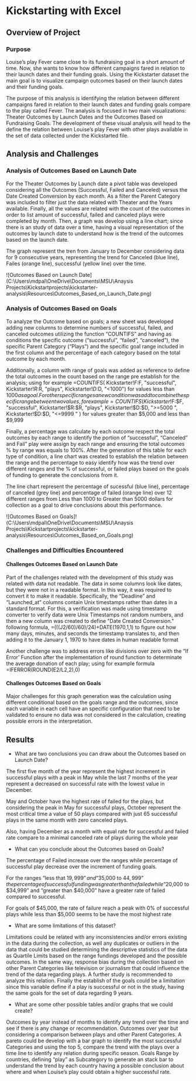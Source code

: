 # Kickstarting with Excel

## Overview of Project

### Purpose

Louise’s play Fever came close to its fundraising goal in a short amount of time. Now, she wants to know how different campaigns fared in relation to their launch dates and their funding goals. Using the Kickstarter dataset the main goal is to visualize campaign outcomes based on their launch dates and their funding goals. 

The purpose of this analysis is identifying the relation between different campaigns fared in relation to their launch dates and funding goals compare to the play called Fever. 
The analysis is focused in two main visualizations: Theater Outcomes by Launch Dates and the Outcomes Based on Fundraising Goals. The development of these visual analysis will head to the define the relation between Louise’s play Fever with other plays available in the set of data collected under the Kickstarted file.

## Analysis and Challenges

### Analysis of Outcomes Based on Launch Date

For the Theater Outcomes by Launch date a pivot table was developed considering all the Outcomes (Successful, Failed and Canceled) versus the Date Created Conversion by each month. As a filter the Parent Category was included to filter just the data related with Theater and the Years available. Finally, all the values are related with the count of the outcomes in order to list amount of successful, failed and canceled plays were completed by month. Then, a graph was develop using a line chart; since there is an study of data over a time, having a visual representation of the outcomes by launch date to understand how is the trend of the outcomes based on the launch date.

The graph represent the tren from January to December considering data for 9 consecutive years, representing the trend for Canceled (blue line), Failes (orange line), successful (yellow line) over the time. 

![Outcomes Based on Launch Date](C:\Users\mdpal\OneDrive\Documents\MSU\Anaysis Projects\Kickstartprojects\kickstarter-analysis\Resources\Outcomes_Based_on_Launch_Date.png)

### Analysis of Outcomes Based on Goals

To analyze the Outcome based on goals; a new sheet was developed adding new columns to determine numbers of successful, failed, and canceled outcomes utilizing the function “COUNTIFS” and having as conditions the specific outcome (“successful”, “failed”, “canceled”), the specific Parent Category (“Plays”) and the specific goal range included in the first column  and the percentage of each category based on the total outcome by each month. 

Additionally, a column with range of goals was added as reference to define the total outcomes in the count based on the range pre establish for the analysis; using for example =COUNTIFS( Kickstarter!$F:$F, "successful", Kickstarter!$R:$R, "plays", Kickstarter!$D:$D, "<1000") for values less than $1000 as a goal. For other specific ranges a new condition was add to combine the specific range between two values, for example =COUNTIFS( Kickstarter!$F:$F, "successful", Kickstarter!$R:$R, "plays", Kickstarter!$D:$D, ">=5000 ", Kickstarter!$D:$D, "<=9999 " ) for values greater than $5,000 and less than $9,999

Finally, a percentage was calculate by each outcome respect the total outcomes by each range to identify the portion of “successful”, “Canceled” and Fail” play were assign by each range and ensuring the total outcomes % by range was equals to 100%. After the generation of this table for each type of condition, a line chart was created to establish the relation between the range and the percentage to easy identify how was the trend over different ranges and the % of successful, or failed plays based on the goals of funding to generate the conclusions from it.

The line chart represent the percentage of sucessful (blue line), percentage of canceled (grey line) and percentage of failed (orange line) over 12 different ranges from Less than 1000 to Greater than 5000 dollars for collection as a goal to drive conclusions about this performance. 

![Outcomes Based on Goals]!(C:\Users\mdpal\OneDrive\Documents\MSU\Anaysis Projects\Kickstartprojects\kickstarter-analysis\Resources\Outcomes_Based_on_Goals.png)

### Challenges and Difficulties Encountered

#### Challenges Outcomes Based on Launch Date

Part of the challenges related with the development of this study was related with data not readable.  The data in some columns look like dates, but they were not in a readable format. In this way, it was required to convert it to make it readable. Specifically, the “Deadline” and “Launched_at” columns contain Unix timestamps rather than dates in a standard format. For this, a verification was made using timestamp converter to verify data were Unix Timestamps not random numbers, and then a new column was created to define "Date Created Conversion." following formula, =(((J2/60)/60)/24)+DATE(1970,1,1)  to figure out how many days, minutes, and seconds the timestamp translates to, and then  adding it to the January 1, 1970 to have dates in human readable format

Another challenge was to address errors like divisions over zero with the “If Error’ Function after the implementation of round function to determinate the average donation of each play; using for example formula  =IFERROR(ROUND(E2/L2,2),0)

#### Challenges Outcomes Based on Goals

Major challenges for this graph generation was the calculation using different conditional based on the goals range and the outcomes, since each variable in each cell have an specific configuration that need to be validated to ensure no data was not considered in the calculation, creating possible errors in the interpretation. 

## Results

- What are two conclusions you can draw about the Outcomes based on Launch Date?

The first five month of the year represent the highest increment in successful plays with a peak in May while the last 7 months of the year represent a decreased on successful rate with the lowest value in December.

May and October have the highest rate of failed for the plays, but considering the peak in May for successful plays, October represent the most critical time a value of 50 plays compared with just 65 successful plays in the same month with zero canceled plays. 

Also, having December as a month with equal rate for successful and failed rate compare to a minimal canceled rate of plays during the whole year


- What can you conclude about the Outcomes based on Goals?

The percentage of Failed increase over the ranges while percentage of successful play decrease over the increment of funding goals. 

For the ranges “less that $19,999” and “$35,000 to $44,999” the percentage of successful funding was greater than the failed while “$20,000 to $34,999” and “greater than $40,000” have a greater rate of failed compared to successful.

For goals of $45,000, the rate of failure reach a peak with 0% of successful plays while less than $5,000 seems to be have the most highest rate 


- What are some limitations of this dataset?

Limitations could be related with any inconsistencies and/or errors existing in the data during the collection, as well any duplicates or outliers in the data that could be studied determining the descriptive statistics of the data as Quartile Limits based on the range fundings developed and the possible outcomes. In the same way, response bias during the collection based on other Parent Categories like television or journalism that could influence the trend of the data regarding plays. A further study is recommended to analyze this relation. Finally the establish of the goals could be a limitation since this variable define if a play is successful or not in the study, having the same goals for the set of data regarding 9 years.

- What are some other possible tables and/or graphs that we could create?

Outcomes by year instead of months to identify any trend over the time and see if there is any change or recommendation.
Outcomes over year but considering a comparison between plays and other Parent Categories. A pareto could be develop with a bar graph to identify the most successful Categories and using the top 5, compare the trend with the plays over a time line to identify any relation during specific season.
Goals Range by countries, defining “play” as Subcategory to generate an stack bar to understand the trend by each country having a possible conclusion about where and when Louise’s play could obtain a higher successful rate.  


